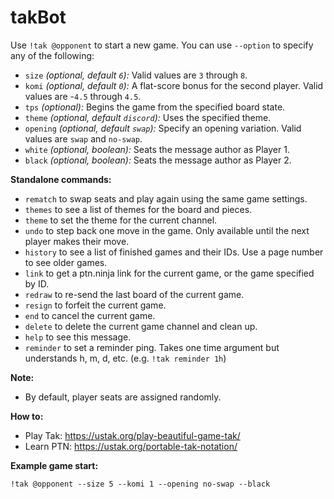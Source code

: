 # takBot

Use `!tak @opponent` to start a new game. You can use `--option` to specify any of the following:

- `size` _(optional, default `6`):_ Valid values are `3` through `8`.
- `komi` _(optional, default `0`):_ A flat-score bonus for the second player. Valid values are -`4.5` through `4.5`.
- `tps` _(optional):_ Begins the game from the specified board state.
- `theme` _(optional, default `discord`):_ Uses the specified theme.
- `opening` _(optional, default `swap`):_ Specify an opening variation. Valid values are `swap` and `no-swap`.
- `white` _(optional, boolean):_ Seats the message author as Player 1.
- `black` _(optional, boolean):_ Seats the message author as Player 2.

**Standalone commands:**

- `rematch` to swap seats and play again using the same game settings.
- `themes` to see a list of themes for the board and pieces.
- `theme` to set the theme for the current channel.
- `undo` to step back one move in the game. Only available until the next player makes their move.
- `history` to see a list of finished games and their IDs. Use a page number to see older games.
- `link` to get a ptn.ninja link for the current game, or the game specified by ID.
- `redraw` to re-send the last board of the current game.
- `resign` to forfeit the current game.
- `end` to cancel the current game.
- `delete` to delete the current game channel and clean up.
- `help` to see this message.
- `reminder` to set a reminder ping. Takes one time argument but understands h, m, d, etc. (e.g. `!tak reminder 1h`)

**Note:**

- By default, player seats are assigned randomly.

**How to:**

- Play Tak: <https://ustak.org/play-beautiful-game-tak/>
- Learn PTN: <https://ustak.org/portable-tak-notation/>

**Example game start:**

```
!tak @opponent --size 5 --komi 1 --opening no-swap --black
```
